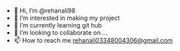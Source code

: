 - 👋 Hi, I’m @rehanali98
- 👀 I’m interested in making my project
- 🌱 I’m currently learning git hub
- 💞️ I’m looking to collaborate on ...
- 📫 How to reach me rehanali03348004306@gmail.com

<!---
rehanali98/rehanali98 is a ✨ special ✨ repository because its `README.md` (this file) appears on your GitHub profile.
You can click the Preview link to take a look at your changes.
--->
